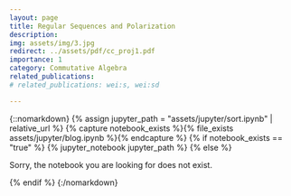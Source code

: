 ```yaml
---
layout: page
title: Regular Sequences and Polarization
description: 
img: assets/img/3.jpg
redirect: ../assets/pdf/cc_proj1.pdf
importance: 1
category: Commutative Algebra
related_publications: 
# related_publications: wei:s, wei:sd

---
```


{::nomarkdown}
{% assign jupyter_path = "assets/jupyter/sort.ipynb" | relative_url %}
{% capture notebook_exists %}{% file_exists assets/jupyter/blog.ipynb %}{% endcapture %}
{% if notebook_exists == "true" %}
    {% jupyter_notebook jupyter_path %}
{% else %}
    <p>Sorry, the notebook you are looking for does not exist.</p>
{% endif %}
{:/nomarkdown}